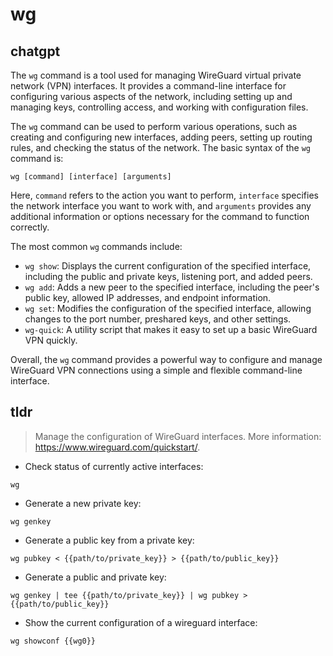 # wg 
## chatgpt 
The `wg` command is a tool used for managing WireGuard virtual private network (VPN) interfaces. It provides a command-line interface for configuring various aspects of the network, including setting up and managing keys, controlling access, and working with configuration files.

The `wg` command can be used to perform various operations, such as creating and configuring new interfaces, adding peers, setting up routing rules, and checking the status of the network. The basic syntax of the `wg` command is:

```
wg [command] [interface] [arguments]
```

Here, `command` refers to the action you want to perform, `interface` specifies the network interface you want to work with, and `arguments` provides any additional information or options necessary for the command to function correctly.

The most common `wg` commands include:

- `wg show`: Displays the current configuration of the specified interface, including the public and private keys, listening port, and added peers.
- `wg add`: Adds a new peer to the specified interface, including the peer's public key, allowed IP addresses, and endpoint information.
- `wg set`: Modifies the configuration of the specified interface, allowing changes to the port number, preshared keys, and other settings.
- `wg-quick`: A utility script that makes it easy to set up a basic WireGuard VPN quickly.

Overall, the `wg` command provides a powerful way to configure and manage WireGuard VPN connections using a simple and flexible command-line interface. 

## tldr 
 
> Manage the configuration of WireGuard interfaces.
> More information: <https://www.wireguard.com/quickstart/>.

- Check status of currently active interfaces:

`wg`

- Generate a new private key:

`wg genkey`

- Generate a public key from a private key:

`wg pubkey < {{path/to/private_key}} > {{path/to/public_key}}`

- Generate a public and private key:

`wg genkey | tee {{path/to/private_key}} | wg pubkey > {{path/to/public_key}}`

- Show the current configuration of a wireguard interface:

`wg showconf {{wg0}}`

